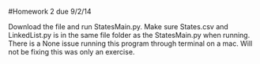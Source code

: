 #Homework 2 due 9/2/14

Download the file and run StatesMain.py. Make sure States.csv  and LinkedList.py is in the same file folder as the StatesMain.py when running. There is a None issue running this program through terminal on a mac. Will not be fixing this was only an exercise.